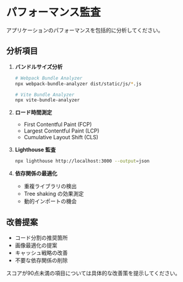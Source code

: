 # パフォーマンス監査

アプリケーションのパフォーマンスを包括的に分析してください。

## 分析項目

1. **バンドルサイズ分析**
   ```bash
   # Webpack Bundle Analyzer
   npx webpack-bundle-analyzer dist/static/js/*.js

   # Vite Bundle Analyzer
   npx vite-bundle-analyzer
   ```

2. **ロード時間測定**
   - First Contentful Paint (FCP)
   - Largest Contentful Paint (LCP)
   - Cumulative Layout Shift (CLS)

3. **Lighthouse 監査**
   ```bash
   npx lighthouse http://localhost:3000 --output=json
   ```

4. **依存関係の最適化**
   - 重複ライブラリの検出
   - Tree shaking の効果測定
   - 動的インポートの機会

## 改善提案
- コード分割の推奨箇所
- 画像最適化の提案
- キャッシュ戦略の改善
- 不要な依存関係の削除

スコアが90点未満の項目については具体的な改善策を提示してください。
